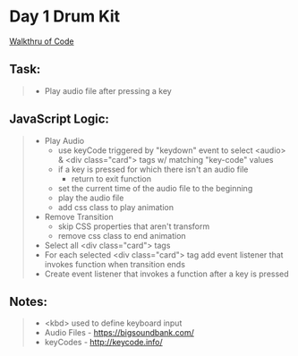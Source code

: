 # Day 1 Drum Kit

[Walkthru of Code](https://www.youtube.com/watch?v=EIFLlg2M-qA)

## Task:

> - Play audio file after pressing a key

## JavaScript Logic:

> - Play Audio
>   - use keyCode triggered by "keydown" event to select \<audio> & \<div class="card"> tags w/ matching "key-code" values
>   - if a key is pressed for which there isn't an audio file
>     - return to exit function
>   - set the current time of the audio file to the beginning
>   - play the audio file
>   - add css class to play animation
> - Remove Transition
>   - skip CSS properties that aren't transform
>   - remove css class to end animation
> - Select all \<div class="card"> tags
> - For each selected \<div class="card"> tag add event listener that invokes function when transition ends
> - Create event listener that invokes a function after a key is pressed

## Notes:

> - \<kbd> used to define keyboard input
> - Audio Files - https://bigsoundbank.com/
> - keyCodes - http://keycode.info/
